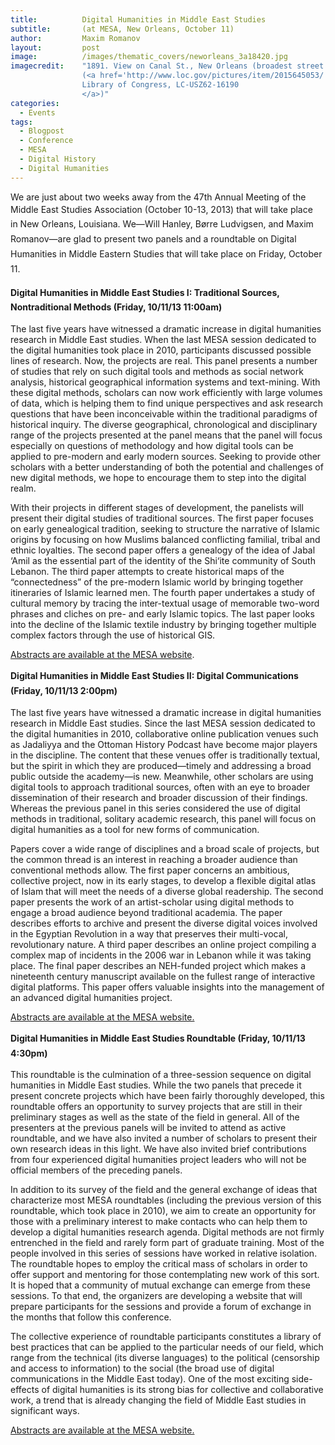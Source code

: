 ```yaml
---
title:			Digital Humanities in Middle East Studies
subtitle:		(at MESA, New Orleans, October 11)
author:			Maxim Romanov
layout:			post
image:			/images/thematic_covers/neworleans_3a18420.jpg
imagecredit:	"1891. View on Canal St., New Orleans (broadest street in the world), U.S.A.
				(<a href='http://www.loc.gov/pictures/item/2015645053/' target='_blank'>
				Library of Congress, LC-USZ62-16190
				</a>)"
categories:
  - Events
tags:
  - Blogpost
  - Conference
  - MESA
  - Digital History
  - Digital Humanities
---
```

We are just about two weeks away from the 47th Annual Meeting of the Middle East Studies Association (<span style="line-height: 1.7;">October 10-13, 2013) that will take place in </span><span style="line-height: 1.7;">New Orleans, Louisiana. We—Will Hanley, Børre Ludvigsen, and Maxim Romanov—are glad to present two panels and a roundtable on Digital Humanities in Middle Eastern Studies that will take place on Friday, October 11.</span>

**<span style="line-height: 1.7;">Digital Humanities in Middle East Studies I: Traditional Sources, Nontraditional Methods (Friday, 10/11/13 11:00am)</span>**

The last five years have witnessed a dramatic increase in digital humanities research in Middle East studies. When the last MESA session dedicated to the digital humanities took place in 2010, participants discussed possible lines of research. Now, the projects are real. This panel presents a number of studies that rely on such digital tools and methods as social network analysis, historical geographical information systems and text-mining. With these digital methods, scholars can now work efficiently with large volumes of data, which is helping them to find unique perspectives and ask research questions that have been inconceivable within the traditional paradigms of historical inquiry. The diverse geographical, chronological and disciplinary range of the projects presented at the panel means that the panel will focus especially on questions of methodology and how digital tools can be applied to pre-modern and early modern sources. Seeking to provide other scholars with a better understanding of both the potential and challenges of new digital methods, we hope to encourage them to step into the digital realm.

With their projects in different stages of development, the panelists will present their digital studies of traditional sources. The first paper focuses on early genealogical tradition, seeking to structure the narrative of Islamic origins by focusing on how Muslims balanced conflicting familial, tribal and ethnic loyalties. The second paper offers a genealogy of the idea of Jabal ‘Amil as the essential part of the identity of the Shi‘ite community of South Lebanon. The third paper attempts to create historical maps of the &#8220;connectedness&#8221; of the pre-modern Islamic world by bringing together itineraries of Islamic learned men. The fourth paper undertakes a study of cultural memory by tracing the inter-textual usage of memorable two-word phrases and cliches on pre- and early Islamic topics. The last paper looks into the decline of the Islamic textile industry by bringing together multiple complex factors through the use of historical GIS.

[Abstracts are available at the MESA website][1].

**<span style="line-height: 1.7;">Digital Humanities in Middle East Studies II: Digital Communications (Friday, 10/11/13 2:00pm)</span>**

The last five years have witnessed a dramatic increase in digital humanities research in Middle East studies. Since the last MESA session dedicated to the digital humanities in 2010, collaborative online publication venues such as Jadaliyya and the Ottoman History Podcast have become major players in the discipline. The content that these venues offer is traditionally textual, but the spirit in which they are produced—timely and addressing a broad public outside the academy—is new. Meanwhile, other scholars are using digital tools to approach traditional sources, often with an eye to broader dissemination of their research and broader discussion of their findings. Whereas the previous panel in this series considered the use of digital methods in traditional, solitary academic research, this panel will focus on digital humanities as a tool for new forms of communication.

Papers cover a wide range of disciplines and a broad scale of projects, but the common thread is an interest in reaching a broader audience than conventional methods allow. The first paper concerns an ambitious, collective project, now in its early stages, to develop a flexible digital atlas of Islam that will meet the needs of a diverse global readership. The second paper presents the work of an artist-scholar using digital methods to engage a broad audience beyond traditional academia. The paper describes efforts to archive and present the diverse digital voices involved in the Egyptian Revolution in a way that preserves their multi-vocal, revolutionary nature. A third paper describes an online project compiling a complex map of incidents in the 2006 war in Lebanon while it was taking place. The final paper describes an NEH-funded project which makes a nineteenth century manuscript available on the fullest range of interactive digital platforms. This paper offers valuable insights into the management of an advanced digital humanities project.

[Abstracts are available at the MESA website.][2]

**<span style="line-height: 1.7;">Digital Humanities in Middle East Studies Roundtable (Friday, 10/11/13 4:30pm)</span>**

This roundtable is the culmination of a three-session sequence on digital humanities in Middle East studies. While the two panels that precede it present concrete projects which have been fairly thoroughly developed, this roundtable offers an opportunity to survey projects that are still in their preliminary stages as well as the state of the field in general. All of the presenters at the previous panels will be invited to attend as active roundtable, and we have also invited a number of scholars to present their own research ideas in this light. We have also invited brief contributions from four experienced digital humanities project leaders who will not be official members of the preceding panels.

In addition to its survey of the field and the general exchange of ideas that characterize most MESA roundtables (including the previous version of this roundtable, which took place in 2010), we aim to create an opportunity for those with a preliminary interest to make contacts who can help them to develop a digital humanities research agenda. Digital methods are not firmly entrenched in the field and rarely form part of graduate training. Most of the people involved in this series of sessions have worked in relative isolation. The roundtable hopes to employ the critical mass of scholars in order to offer support and mentoring for those contemplating new work of this sort. It is hoped that a community of mutual exchange can emerge from these sessions. To that end, the organizers are developing a website that will prepare participants for the sessions and provide a forum of exchange in the months that follow this conference.

The collective experience of roundtable participants constitutes a library of best practices that can be applied to the particular needs of our field, which range from the technical (its diverse languages) to the political (censorship and access to information) to the social (the broad use of digital communications in the Middle East today). One of the most exciting side-effects of digital humanities is its strong bias for collective and collaborative work, a trend that is already changing the field of Middle East studies in significant ways.

[Abstracts are available at the MESA website.][3]

 [1]: https://mymesa.arizona.edu/meeting_program_session.php?sid=774150dd18cd5a9303553aef23092665
 [2]: https://mymesa.arizona.edu/meeting_program_session.php?sid=69dd6538659b50ef74e735d74e29ad6f
 [3]: https://mymesa.arizona.edu/meeting_program_session.php?sid=30de40a42f6fdba4cd8f6e3de224202a